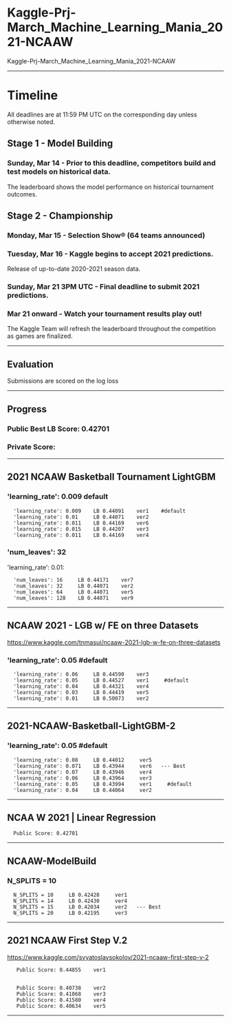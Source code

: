 # Kaggle-Prj-March_Machine_Learning_Mania_2021-NCAAW
Kaggle-Prj-March_Machine_Learning_Mania_2021-NCAAW

-------

# Timeline
All deadlines are at 11:59 PM UTC on the corresponding day unless otherwise noted. 

## Stage 1 - Model Building
### Sunday, Mar 14 - Prior to this deadline, competitors build and test models on historical data. 

The leaderboard shows the model performance on historical tournament outcomes.



## Stage 2 - Championship
### Monday, Mar 15 - Selection Show® (64 teams announced)
### Tuesday, Mar 16 - Kaggle begins to accept 2021 predictions. 

Release of up-to-date 2020-2021 season data.

### Sunday, Mar 21 3PM UTC - Final deadline to submit 2021 predictions.

### Mar 21 onward - Watch your tournament results play out! 

The Kaggle Team will refresh the leaderboard throughout the competition as games are finalized.



-------

## Evaluation

Submissions are scored on the log loss


-------

## Progress

### Public Best LB Score: 0.42701

### Private Score:



-------

## 2021 NCAAW Basketball Tournament LightGBM

### 'learning_rate': 0.009   default     
                   
      'learning_rate': 0.009    LB 0.44091    ver1    #default
      'learning_rate': 0.01     LB 0.44071    ver2
      'learning_rate': 0.011    LB 0.44169    ver6
      'learning_rate': 0.015    LB 0.44207    ver3
      'learning_rate': 0.011    LB 0.44169    ver4

### 'num_leaves': 32

'learning_rate': 0.01:

      'num_leaves': 16     LB 0.44171    ver7
      'num_leaves': 32     LB 0.44071    ver2
      'num_leaves': 64     LB 0.44071    ver5
      'num_leaves': 128    LB 0.44071    ver9


-------

## NCAAW 2021 - LGB w/ FE on three Datasets
https://www.kaggle.com/tnmasui/ncaaw-2021-lgb-w-fe-on-three-datasets


### 'learning_rate': 0.05   #default


      'learning_rate': 0.06     LB 0.44590    ver3
      'learning_rate': 0.05     LB 0.44527    ver1     #default
      'learning_rate': 0.04     LB 0.44321    ver4
      'learning_rate': 0.03     LB 0.44419    ver5     
      'learning_rate': 0.01     LB 0.50073    ver2


-------

## 2021-NCAAW-Basketball-LightGBM-2

### 'learning_rate': 0.05   #default

      'learning_rate': 0.08     LB 0.44012     ver5
      'learning_rate': 0.071    LB 0.43944     ver6   --- Best
      'learning_rate': 0.07     LB 0.43946     ver4
      'learning_rate': 0.06     LB 0.43964     ver3
      'learning_rate': 0.05     LB 0.43994     ver1     #default
      'learning_rate': 0.04     LB 0.44064     ver2
           
  
-------  
  
## NCAA W 2021 | Linear Regression
  
      Public Score: 0.42701



-------

## NCAAW-ModelBuild


### N_SPLITS = 10

      N_SPLITS = 10     LB 0.42428     ver1
      N_SPLITS = 14     LB 0.42430     ver4
      N_SPLITS = 15     LB 0.42034     ver2   --- Best
      N_SPLITS = 20     LB 0.42195     ver3


-------

## 2021 NCAAW First Step V.2
https://www.kaggle.com/svyatoslavsokolov/2021-ncaaw-first-step-v-2


       Public Score: 0.44855    ver1


       Public Score: 0.40738    ver2
       Public Score: 0.41068    ver3
       Public Score: 0.41580    ver4
       Public Score: 0.40634    ver5



-------



